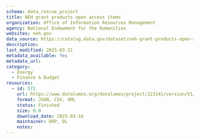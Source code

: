 ```yaml
---
schema: data_rescue_project 
title: NEH grant products open access items
organization: Office of Information Resources Management
agency: National Endowment for the Humanities
websites: neh.gov
data_source: https://catalog.data.gov/dataset/neh-grant-products-open-access-items
description: 
last_modified: 2025-03-21
metadata_available: Yes
metadata_url: 
category:
  - Energy 
  - Finance & Budget 
resources:
  - id: 571
    url: https://www.datalumos.org/datalumos/project/223141/version/V1/view
    format: JSON, CSV, XML
    status: Finished
    size: 0.0
    download_date: 2025-03-16
    maintainer: DRP, DL
    notes: 
---
```

